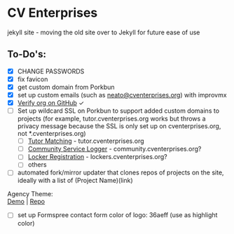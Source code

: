 # CV Enterprises
jekyll site - moving the old site over to Jekyll for future ease of use

## To-Do's:
- [x] CHANGE PASSWORDS
- [x] fix favicon
- [x] get custom domain from Porkbun
- [x] set up custom emails (such as neato@cventerprises.org) with improvmx
- [x] [Verify org on GitHub](https://help.github.com/en/articles/verifying-your-organizations-domain) ✓
- [ ] Set up wildcard SSL on Porkbun to support added custom domains to projects (for example, tutor.cventerprises.org works but throws a privacy message because the SSL is only set up on cventerprises.org, not *.cventerprises.org)
  - [ ] [Tutor Matching](https://github.com/VikramChilkunda/tutormatching) - tutor.cventerprises.org
  - [ ] [Community Service Logger](https://github.com/Conbonbot/Community_Service_Logger) - community.cventerprises.org?
  - [ ] [Locker Registration](https://github.com/lyronctk/CVHS_lockers) - lockers.cventerprises.org?
  - [ ] others
- [ ] automated fork/mirror updater that clones repos of projects on the site, ideally with a list of (Project Name)(link)

Agency Theme:  
[Demo](https://blackrockdigital.github.io/startbootstrap-agency/) |
[Repo](https://github.com/raviriley/agency-jekyll-theme)
- [ ] set up Formspree contact form
color of logo: 36aeff (use as highlight color)
